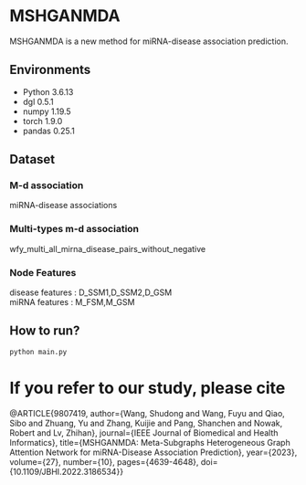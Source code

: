 # MSHGANMDA
MSHGANMDA is a new method for miRNA-disease association prediction.

## Environments
- Python 3.6.13
- dgl 0.5.1
- numpy 1.19.5
- torch 1.9.0
- pandas 0.25.1

## Dataset
### M-d association
miRNA-disease associations 
### Multi-types m-d association
wfy_multi_all_mirna_disease_pairs_without_negative 
### Node Features
disease features : D_SSM1,D_SSM2,D_GSM   
miRNA features :   M_FSM,M_GSM  


## How to run?
```
python main.py 
```

# If you refer to our study, please cite
@ARTICLE{9807419,
  author={Wang, Shudong and Wang, Fuyu and Qiao, Sibo and Zhuang, Yu and Zhang, Kuijie and Pang, Shanchen and Nowak, Robert and Lv, Zhihan},
  journal={IEEE Journal of Biomedical and Health Informatics}, 
  title={MSHGANMDA: Meta-Subgraphs Heterogeneous Graph Attention Network for miRNA-Disease Association Prediction}, 
  year={2023},
  volume={27},
  number={10},
  pages={4639-4648},
  doi={10.1109/JBHI.2022.3186534}}
